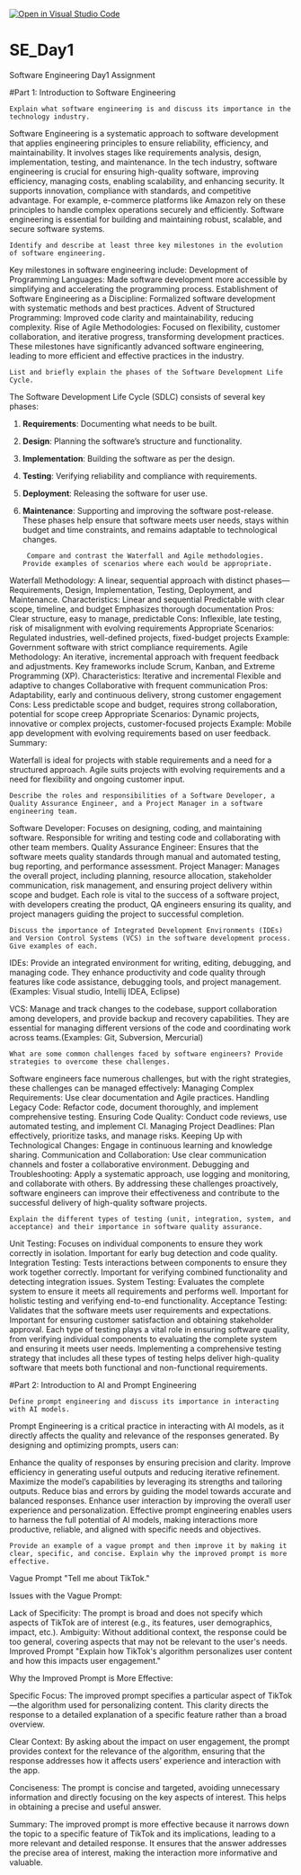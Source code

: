 [![Open in Visual Studio Code](https://classroom.github.com/assets/open-in-vscode-2e0aaae1b6195c2367325f4f02e2d04e9abb55f0b24a779b69b11b9e10269abc.svg)](https://classroom.github.com/online_ide?assignment_repo_id=15577464&assignment_repo_type=AssignmentRepo)
# SE_Day1
Software Engineering Day1 Assignment

#Part 1: Introduction to Software Engineering

    Explain what software engineering is and discuss its importance in the technology industry.
Software Engineering is a systematic approach to software development that applies engineering principles to ensure reliability, efficiency, and maintainability. It involves stages like requirements analysis, design, implementation, testing, and maintenance. In the tech industry, software engineering is crucial for ensuring high-quality software, improving efficiency, managing costs, enabling scalability, and enhancing security. It supports innovation, compliance with standards, and competitive advantage. For example, e-commerce platforms like Amazon rely on these principles to handle complex operations securely and efficiently. Software engineering is essential for building and maintaining robust, scalable, and secure software systems.

    Identify and describe at least three key milestones in the evolution of software engineering.
Key milestones in software engineering include:
Development of Programming Languages: Made software development more accessible by simplifying and accelerating the programming process.
Establishment of Software Engineering as a Discipline: Formalized software development with systematic methods and best practices.
Advent of Structured Programming: Improved code clarity and maintainability, reducing complexity.
Rise of Agile Methodologies: Focused on flexibility, customer collaboration, and iterative progress, transforming development practices.
These milestones have significantly advanced software engineering, leading to more efficient and effective practices in the industry.


    List and briefly explain the phases of the Software Development Life Cycle.
The Software Development Life Cycle (SDLC) consists of several key phases:
1. **Requirements**: Documenting what needs to be built.
2. **Design**: Planning the software’s structure and functionality.
3. **Implementation**: Building the software as per the design.
4. **Testing**: Verifying reliability and compliance with requirements.
5. **Deployment**: Releasing the software for user use.
6. **Maintenance**: Supporting and improving the software post-release.
These phases help ensure that software meets user needs, stays within budget and time constraints, and remains adaptable to technological changes.

        Compare and contrast the Waterfall and Agile methodologies. Provide examples of scenarios where each would be appropriate.
Waterfall Methodology:
A linear, sequential approach with distinct phases—Requirements, Design, Implementation, Testing, Deployment, and Maintenance.
Characteristics:
Linear and sequential
Predictable with clear scope, timeline, and budget
Emphasizes thorough documentation
Pros: Clear structure, easy to manage, predictable
Cons: Inflexible, late testing, risk of misalignment with evolving requirements
Appropriate Scenarios: Regulated industries, well-defined projects, fixed-budget projects
Example: Government software with strict compliance requirements.
Agile Methodology:
An iterative, incremental approach with frequent feedback and adjustments. Key frameworks include Scrum, Kanban, and Extreme Programming (XP).
Characteristics:
Iterative and incremental
Flexible and adaptive to changes
Collaborative with frequent communication
Pros: Adaptability, early and continuous delivery, strong customer engagement
Cons: Less predictable scope and budget, requires strong collaboration, potential for scope creep
Appropriate Scenarios: Dynamic projects, innovative or complex projects, customer-focused projects
Example: Mobile app development with evolving requirements based on user feedback.
Summary:

Waterfall is ideal for projects with stable requirements and a need for a structured approach.
Agile suits projects with evolving requirements and a need for flexibility and ongoing customer input.

    Describe the roles and responsibilities of a Software Developer, a Quality Assurance Engineer, and a Project Manager in a software engineering team.
Software Developer: Focuses on designing, coding, and maintaining software. Responsible for writing and testing code and collaborating with other team members.
Quality Assurance Engineer: Ensures that the software meets quality standards through manual and automated testing, bug reporting, and performance assessment.
Project Manager: Manages the overall project, including planning, resource allocation, stakeholder communication, risk management, and ensuring project delivery within scope and budget.
Each role is vital to the success of a software project, with developers creating the product, QA engineers ensuring its quality, and project managers guiding the project to successful completion.

    Discuss the importance of Integrated Development Environments (IDEs) and Version Control Systems (VCS) in the software development process. Give examples of each.
IDEs: Provide an integrated environment for writing, editing, debugging, and managing code. They enhance productivity and code quality through features like code assistance, debugging tools, and project management.(Examples: Visual studio, Intellij IDEA, Eclipse)

VCS: Manage and track changes to the codebase, support collaboration among developers, and provide backup and recovery capabilities. They are essential for managing different versions of the code and coordinating work across teams.(Examples: Git, Subversion, Mercurial)

    What are some common challenges faced by software engineers? Provide strategies to overcome these challenges.
Software engineers face numerous challenges, but with the right strategies, these challenges can be managed effectively:
Managing Complex Requirements: Use clear documentation and Agile practices.
Handling Legacy Code: Refactor code, document thoroughly, and implement comprehensive testing.
Ensuring Code Quality: Conduct code reviews, use automated testing, and implement CI.
Managing Project Deadlines: Plan effectively, prioritize tasks, and manage risks.
Keeping Up with Technological Changes: Engage in continuous learning and knowledge sharing.
Communication and Collaboration: Use clear communication channels and foster a collaborative environment.
Debugging and Troubleshooting: Apply a systematic approach, use logging and monitoring, and collaborate with others.
By addressing these challenges proactively, software engineers can improve their effectiveness and contribute to the successful delivery of high-quality software projects.

    Explain the different types of testing (unit, integration, system, and acceptance) and their importance in software quality assurance.
Unit Testing: Focuses on individual components to ensure they work correctly in isolation. Important for early bug detection and code quality.
Integration Testing: Tests interactions between components to ensure they work together correctly. Important for verifying combined functionality and detecting integration issues.
System Testing: Evaluates the complete system to ensure it meets all requirements and performs well. Important for holistic testing and verifying end-to-end functionality.
Acceptance Testing: Validates that the software meets user requirements and expectations. Important for ensuring customer satisfaction and obtaining stakeholder approval.
Each type of testing plays a vital role in ensuring software quality, from verifying individual components to evaluating the complete system and ensuring it meets user needs. Implementing a comprehensive testing strategy that includes all these types of testing helps deliver high-quality software that meets both functional and non-functional requirements.

#Part 2: Introduction to AI and Prompt Engineering


    Define prompt engineering and discuss its importance in interacting with AI models.
Prompt Engineering is a critical practice in interacting with AI models, as it directly affects the quality and relevance of the responses generated. By designing and optimizing prompts, users can:

Enhance the quality of responses by ensuring precision and clarity.
Improve efficiency in generating useful outputs and reducing iterative refinement.
Maximize the model’s capabilities by leveraging its strengths and tailoring outputs.
Reduce bias and errors by guiding the model towards accurate and balanced responses.
Enhance user interaction by improving the overall user experience and personalization.
Effective prompt engineering enables users to harness the full potential of AI models, making interactions more productive, reliable, and aligned with specific needs and objectives.

    Provide an example of a vague prompt and then improve it by making it clear, specific, and concise. Explain why the improved prompt is more effective.
Vague Prompt
"Tell me about TikTok."

Issues with the Vague Prompt:

Lack of Specificity: The prompt is broad and does not specify which aspects of TikTok are of interest (e.g., its features, user demographics, impact, etc.).
Ambiguity: Without additional context, the response could be too general, covering aspects that may not be relevant to the user's needs.
Improved Prompt
"Explain how TikTok's algorithm personalizes user content and how this impacts user engagement."

Why the Improved Prompt is More Effective:

Specific Focus: The improved prompt specifies a particular aspect of TikTok—the algorithm used for personalizing content. This clarity directs the response to a detailed explanation of a specific feature rather than a broad overview.

Clear Context: By asking about the impact on user engagement, the prompt provides context for the relevance of the algorithm, ensuring that the response addresses how it affects users’ experience and interaction with the app.

Conciseness: The prompt is concise and targeted, avoiding unnecessary information and directly focusing on the key aspects of interest. This helps in obtaining a precise and useful answer.

Summary:
The improved prompt is more effective because it narrows down the topic to a specific feature of TikTok and its implications, leading to a more relevant and detailed response. It ensures that the answer addresses the precise area of interest, making the interaction more informative and valuable.

